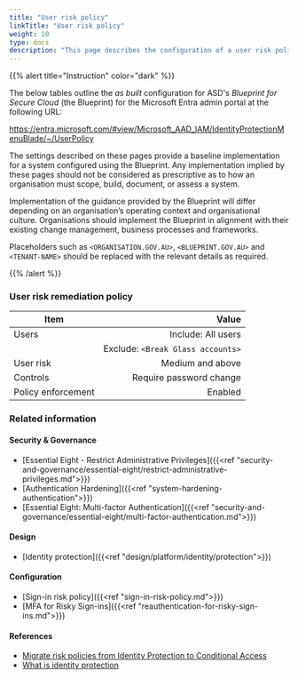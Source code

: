 ```yaml
---
title: "User risk policy"
linkTitle: "User risk policy"
weight: 10
type: docs
description: "This page describes the configuration of a user risk policy within Microsoft Entra ID associated with systems built according to the guidance provided by ASD's Blueprint for Secure Cloud."
---
```


{{% alert title="Instruction" color="dark" %}}

The below tables outline the *as built* configuration for ASD's *Blueprint for Secure Cloud* (the Blueprint) for the Microsoft Entra admin portal at the following URL:

<https://entra.microsoft.com/#view/Microsoft_AAD_IAM/IdentityProtectionMenuBlade/~/UserPolicy>

The settings described on these pages provide a baseline implementation for a system configured using the Blueprint. Any implementation implied by these pages should not be considered as prescriptive as to how an organisation must scope, build, document, or assess a system.

Implementation of the guidance provided by the Blueprint will differ depending on an organisation’s operating context and organisational culture. Organisations should implement the Blueprint in alignment with their existing change management, business processes and frameworks.

Placeholders such as `<ORGANISATION.GOV.AU>`, `<BLUEPRINT.GOV.AU>` and `<TENANT-NAME>` should be replaced with the relevant details as required.

{{% /alert %}}

### User risk remediation policy

| Item               |                             Value |
| ------------------ | --------------------------------: |
| Users              |                Include: All users |
|                    | Exclude: `<Break Glass accounts>` |
| User risk          |                  Medium and above |
| Controls           |           Require password change |
| Policy enforcement |                           Enabled |

### Related information

#### Security & Governance

* [Essential Eight - Restrict Administrative Privileges]({{<ref "security-and-governance/essential-eight/restrict-administrative-privileges.md">}})
* [Authentication Hardening]({{<ref "system-hardening-authentication">}})
* [Essential Eight: Multi-factor Authentication]({{<ref "security-and-governance/essential-eight/multi-factor-authentication.md">}})
  
#### Design

* [Identity protection]({{<ref "design/platform/identity/protection">}})

#### Configuration

* [Sign-in risk policy]({{<ref "sign-in-risk-policy.md">}})
* [MFA for Risky Sign-ins]({{<ref "reauthentication-for-risky-sign-ins.md">}})

#### References

* [Migrate risk policies from Identity Protection to Conditional Access](https://learn.microsoft.com/entra/id-protection/howto-identity-protection-configure-risk-policies#migrate-risk-policies-from-identity-protection-to-conditional-access)
* [What is identity protection](https://learn.microsoft.com/entra/id-protection/overview-identity-protection)
